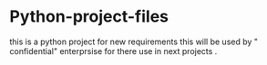 # Python-project-files
this is a python project for new requirements
this will be used by " confidential" enterprsise for there use in next projects .
